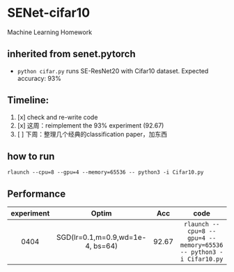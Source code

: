 # SENet-cifar10
Machine Learning Homework

## inherited from senet.pytorch
* `python cifar.py` runs SE-ResNet20 with Cifar10 dataset. Expected accuracy: 93%


## Timeline:
1. [x] check and re-write code
2. [x] 这周：reimplement the 93% experiment (92.67) 
3. [ ] 下周：整理几个经典的classification paper，加东西


## how to run
`rlaunch --cpu=8 --gpu=4 --memory=65536 -- python3 -i Cifar10.py`



## Performance
| experiment | Optim | Acc | code |
|:------:|:------:|:------:|:------:|
| 0404 | SGD(lr=0.1,m=0.9,wd=1e-4, bs=64) | 92.67 | `rlaunch --cpu=8 --gpu=4 --memory=65536 -- python3 -i Cifar10.py` |